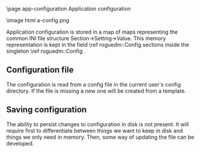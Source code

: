 \page app-configuration Application configuration

\image html a-config.png

Application configuration is stored in a map of maps representing the
common INI file structure Section->Setting->Value. This memory representation
is kept in the field \ref roguedm::Config.sections inside the singleton
\ref roguedm::Config .

## Configuration file

The configuration is read from a config file in the current user's config
directory. If the file is missing a new one will be created from a template.

## Saving configuration

The ability to persist changes to configuration in disk is not present. It
will require first to differentiate between things we want to keep in disk and
things we only need in memory. Then, some way of updating the file can be
developed.
